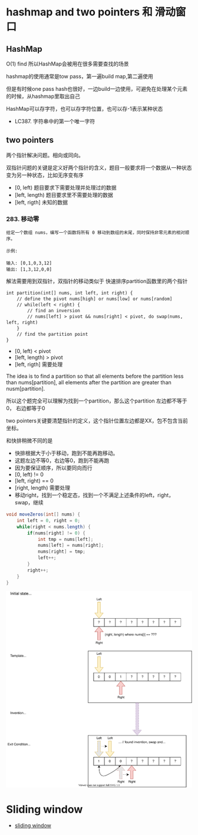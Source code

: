 # hashmap and two pointers 和 滑动窗口
## HashMap
O(1) find 所以HashMap会被用在很多需要查找的场景

hashmap的使用通常是tow pass，第一遍build map,第二遍使用

但是有时候one pass hash也很好，一边build一边使用，可避免在处理某个元素的时候，从hashmap里取出自己

HashMap可以存字符，也可以存字符位置，也可以存-1表示某种状态

* LC387. 字符串中的第一个唯一字符

## two pointers

两个指针解决问题。相向或同向。

双指针问题的关键是定义好两个指针的含义，题目一般要求将一个数据从一种状态变为另一种状态，比如无序变有序

* [0, left) 题目要求下需要处理并处理过的数据
* [left, length) 题目要求里不需要处理的数据
* [left, rigth] 未知的数据

### 283. 移动零

    给定一个数组 nums，编写一个函数将所有 0 移动到数组的末尾，同时保持非零元素的相对顺序。

    示例:

    输入: [0,1,0,3,12]
    输出: [1,3,12,0,0]


解法需要用到双指针，双指针的移动类似于 快速排序partition函数里的两个指针

```
int partition(int[] nums, int left, int right) {
    // define the pivot nums[high] or nums[low] or nums[random]
    // while(left < right) {
        // find an inversion
        // nums[left] > pivot && nums[right] < pivot, do swap(nums, left, right)
    }
    // find the partition point
}
```

* [0, left) < pivot
* [left, length) > pivot
* [left, rigth] 需要处理

The idea is to find a partition so that all elements before the partition  less than nums[partition], all elements after the partition are greater than nusm[partition].

所以这个题完全可以理解为找到一个partition，那么这个partition 左边都不等于0， 右边都等于0

two pointers关键要清楚指针的定义，这个指针位置左边都是XX，包不包含当前坐标。

和快排稍微不同的是
* 快排根据大于小于移动，跑到不能再跑移动。
* 这题左边不等0，右边等0，跑到不能再跑
* 因为要保证顺序，所以要同向而行
* [0, left) != 0
* [left, right) == 0
* [right, length) 需要处理
* 移动right，找到一个稳定态，找到一个不满足上述条件的left，right，swap，继续

```java
void moveZeros(int[] nums) {
    int left = 0, right = 0;
    while(right < nums.length) {
        if(nums[right] != 0) {
            int tmp = nums[left];
            nums[left] = nums[right];
            nums[right] = tmp;
            left++;
        }
        right++;
    }
}
```

![moveZeros图解](./graphs/moveZeros.drawio.svg)

# Sliding window
* [sliding window](./slidingWindow.md)